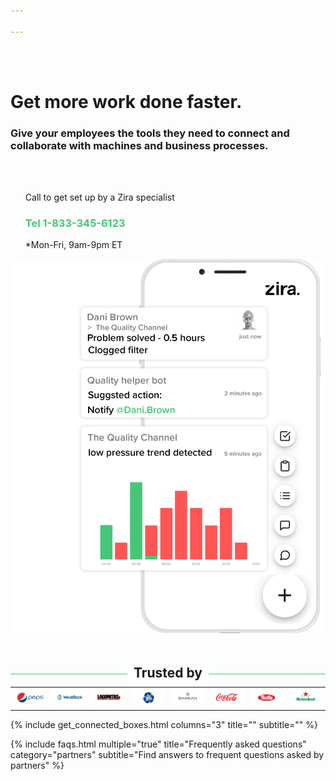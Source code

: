 ```yaml
---

---
```

<div class="uk-container uk-container-medium">
<div class="uk-child-width-1-2@m uk-grid-match uk-text-left uk-margin-medium-center uk-grid" data-uk-grid="" style="vertical-align: middle;">
<div class="uk-first-column">
<div class="uk-text-left">
<br><br>
<h1>
Get more work done faster.
</h1>
<h3>
Give your employees the tools they need to connect and collaborate with machines and business processes.
</h3>
<a style="color:white" class="uk-button uk-button-primary uk-button-large uk-margin-medium-top" href="https://my.zira.us">Get connected</a>
<a style="color:white" class="uk-button uk-button-secondary uk-button-large uk-margin-medium-top" href="https://my.zira.us">Learn more</a>
<br><br>
<UL style="list-style-type:none;">
<li>Call to get set up by a Zira specialist</li>
<li><h3 style="color:#46c777">Tel 1-833-345-6123</h3></li>
<li>*Mon-Fri, 9am-9pm ET</li>
</ul>
</div>
</div>
<div class>
<img src="/uploads/mobile_phone_for_front_page_updated_right.png">
</div>
</div>
 <h2 style="text-align: center; width: 100%; 
   text-align: center; 
   border-bottom: 1px solid #46c777; 
   line-height: 0.1em;
   margin: 60px 0 20px; "><span style="background:#fff; 
    padding:0 10px; ">
Trusted by</span></h2>
<table>
  <tr>
    <td><img src="/uploads/logos_0011_layer-1.png"></td>
   <td><img src="/uploads/logos_0010_layer-2.png"></td>
   <td><img src="/uploads/logos_0005_layer-8.png"></td>
   <td><img src="/uploads/logos_0006_layer-7.png"></td>
   <td><img src="/uploads/logos_0002_layer-11.png"></td>
   <td><img src="/uploads/logos_0007_layer-6.png"></td>
   <td><img src="/uploads/logos_0001_layer-12.png"></td>
   <td><img src="/uploads/logos_0004_layer-10.png"></td>
  </tr>
 </table> 
</div>

{% include get_connected_boxes.html columns="3" title="" subtitle="" %}


<!-- faqs -->
{% include faqs.html multiple="true" title="Frequently asked questions" category="partners" subtitle="Find answers to
frequent questions asked by partners" %}
